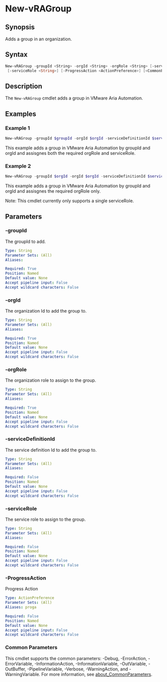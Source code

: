 # New-vRAGroup

## Synopsis

Adds a group in an organization.

## Syntax

```powershell
New-vRAGroup -groupId <String> -orgId <String> -orgRole <String> [-serviceDefinitionId <String>]
 [-serviceRole <String>] [-ProgressAction <ActionPreference>] [<CommonParameters>]
```

## Description

The `New-vRAGroup` cmdlet adds a group in VMware Aria Automation.

## Examples

### Example 1

```powershell
New-vRAGroup -groupId $groupId -orgId $orgId -serviceDefinitionId $serviceDefinitionId -orgRole $orgRole-serviceRole $serviceRole
```

This example adds a group in VMware Aria Automation by groupId and orgId and assisgnes both the required orgRole and serviceRole.

### Example 2

```powershell
New-vRAGroup -groupId $orgId -orgId $orgId -serviceDefinitionId $serviceDefinitionId -orgRole $orgRole -serviceRole $serviceRole
```

This example adds a group in VMware Aria Automation by groupId and orgId and assisgnes the required orgRole only.

Note: This cmdlet currently only supports a single serviceRole.

## Parameters

### -groupId

The groupId to add.

```yaml
Type: String
Parameter Sets: (All)
Aliases:

Required: True
Position: Named
Default value: None
Accept pipeline input: False
Accept wildcard characters: False
```

### -orgId

The organization Id to add the group to.

```yaml
Type: String
Parameter Sets: (All)
Aliases:

Required: True
Position: Named
Default value: None
Accept pipeline input: False
Accept wildcard characters: False
```

### -orgRole

The organization role to assign to the group.

```yaml
Type: String
Parameter Sets: (All)
Aliases:

Required: True
Position: Named
Default value: None
Accept pipeline input: False
Accept wildcard characters: False
```

### -serviceDefinitionId

The service definition Id to add the group to.

```yaml
Type: String
Parameter Sets: (All)
Aliases:

Required: False
Position: Named
Default value: None
Accept pipeline input: False
Accept wildcard characters: False
```

### -serviceRole

The service role to assign to the group.

```yaml
Type: String
Parameter Sets: (All)
Aliases:

Required: False
Position: Named
Default value: None
Accept pipeline input: False
Accept wildcard characters: False
```

### -ProgressAction

Progress Action

```yaml
Type: ActionPreference
Parameter Sets: (All)
Aliases: proga

Required: False
Position: Named
Default value: None
Accept pipeline input: False
Accept wildcard characters: False
```

### Common Parameters

This cmdlet supports the common parameters: -Debug, -ErrorAction, -ErrorVariable, -InformationAction, -InformationVariable, -OutVariable, -OutBuffer, -PipelineVariable, -Verbose, -WarningAction, and -WarningVariable. For more information, see [about_CommonParameters](http://go.microsoft.com/fwlink/?LinkID=113216).
